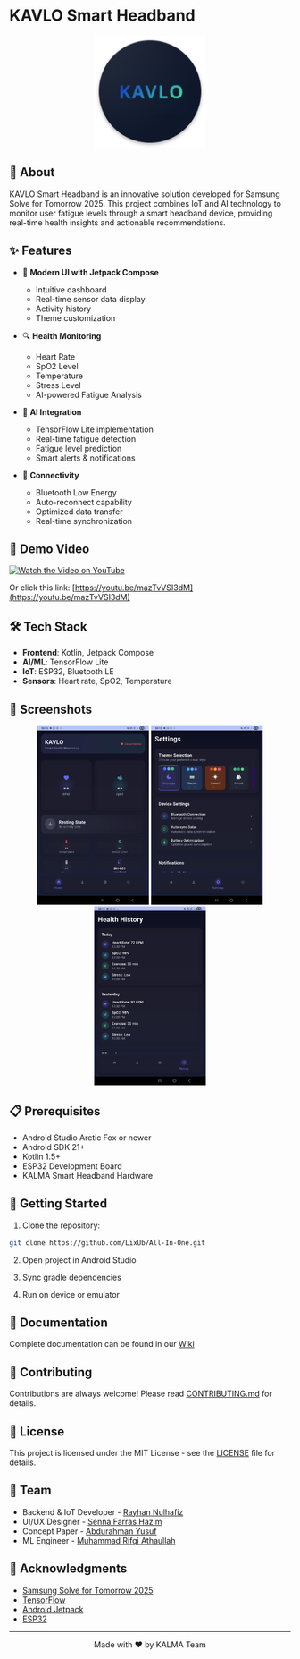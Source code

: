 # KAVLO Smart Headband

<p align="center">
  <img src="kalma-logo.png" alt="KALMA Logo" width="200"/>
</p>

## 🎯 About
KAVLO Smart Headband is an innovative solution developed for Samsung Solve for Tomorrow 2025. This project combines IoT and AI technology to monitor user fatigue levels through a smart headband device, providing real-time health insights and actionable recommendations.

## ✨ Features
- 📱 **Modern UI with Jetpack Compose**
  - Intuitive dashboard
  - Real-time sensor data display
  - Activity history
  - Theme customization

- 🔍 **Health Monitoring**
  - Heart Rate
  - SpO2 Level
  - Temperature
  - Stress Level
  - AI-powered Fatigue Analysis

- 🤖 **AI Integration**
  - TensorFlow Lite implementation
  - Real-time fatigue detection
  - Fatigue level prediction
  - Smart alerts & notifications

- 📡 **Connectivity**
  - Bluetooth Low Energy
  - Auto-reconnect capability
  - Optimized data transfer
  - Real-time synchronization

## 🎥 Demo Video

[![Watch the Video on YouTube](https://img.youtube.com/vi/mazTvVSI3dM/0.jpg)](https://youtu.be/mazTvVSI3dM)

Or click this link: [https://youtu.be/mazTvVSI3dM](https://youtu.be/mazTvVSI3dM)

## 🛠 Tech Stack
- **Frontend**: Kotlin, Jetpack Compose
- **AI/ML**: TensorFlow Lite
- **IoT**: ESP32, Bluetooth LE
- **Sensors**: Heart rate, SpO2, Temperature

## 📱 Screenshots
<p align="center">
  <img src="546548310_1481205046432674_2694086336126700254_n.jpg" width="200" />
  <img src="546443653_4158714477704617_1254143330320904460_n.jpg" width="200" />
  <img src="546226779_1283478446411962_2068408120638728328_n.jpg" width="200" />
</p>

## 📋 Prerequisites
- Android Studio Arctic Fox or newer
- Android SDK 21+
- Kotlin 1.5+
- ESP32 Development Board
- KALMA Smart Headband Hardware

## 🚀 Getting Started
1. Clone the repository:
```bash
git clone https://github.com/LixUb/All-In-One.git
```

2. Open project in Android Studio

3. Sync gradle dependencies

4. Run on device or emulator

## 📖 Documentation
Complete documentation can be found in our [Wiki](https://github.com/LixUb/All-In-One/wiki)

## 🤝 Contributing
Contributions are always welcome! Please read [CONTRIBUTING.md](CONTRIBUTING.md) for details.

## 📄 License
This project is licensed under the MIT License - see the [LICENSE](LICENSE) file for details.

## 👥 Team
- Backend & IoT Developer - [Rayhan Nulhafiz](https://github.com/LixUb)
- UI/UX Designer - [Senna Farras Hazim](https://github.com/GeneralFrosa)
- Concept Paper - [Abdurahman Yusuf](https://github.com/Abduudu)
- ML Engineer - [Muhammad Rifqi Athaullah](https://github.com/Ripslinger9)

## 🙏 Acknowledgments
- [Samsung Solve for Tomorrow 2025](https://www.samsung.com/id/solvefortomorrow/)
- [TensorFlow](https://www.tensorflow.org/)
- [Android Jetpack](https://developer.android.com/jetpack)
- [ESP32](https://www.espressif.com/)

---
<p align="center">Made with ❤️ by KALMA Team</p>
